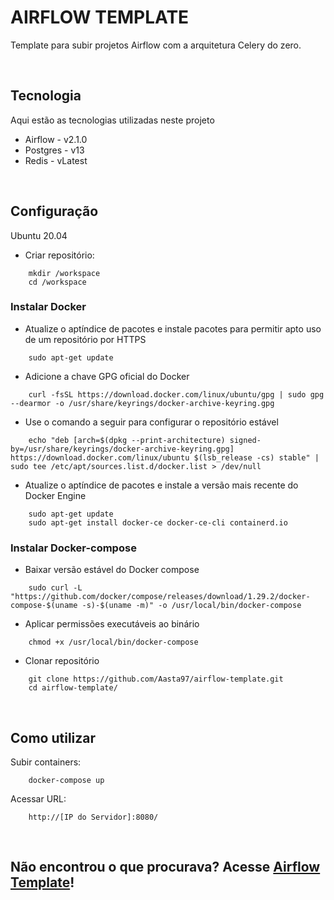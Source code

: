 # AIRFLOW TEMPLATE

Template para subir projetos Airflow com a arquitetura Celery do zero.

&nbsp;
## Tecnologia

Aqui estão as tecnologias utilizadas neste projeto

* Airflow  - v2.1.0
* Postgres - v13
* Redis    - vLatest

&nbsp;
## Configuração

Ubuntu 20.04

* Criar repositório:
```
    mkdir /workspace
    cd /workspace
```

### Instalar Docker

* Atualize o aptíndice de pacotes e instale pacotes para permitir apto uso de um repositório por HTTPS
```
    sudo apt-get update
```
* Adicione a chave GPG oficial do Docker
```
    curl -fsSL https://download.docker.com/linux/ubuntu/gpg | sudo gpg --dearmor -o /usr/share/keyrings/docker-archive-keyring.gpg
```
* Use o comando a seguir para configurar o repositório estável
```
    echo "deb [arch=$(dpkg --print-architecture) signed-by=/usr/share/keyrings/docker-archive-keyring.gpg] https://download.docker.com/linux/ubuntu $(lsb_release -cs) stable" | sudo tee /etc/apt/sources.list.d/docker.list > /dev/null
```
* Atualize o aptíndice de pacotes e instale a versão mais recente do Docker Engine
```
    sudo apt-get update
    sudo apt-get install docker-ce docker-ce-cli containerd.io
```


### Instalar Docker-compose

* Baixar versão estável do Docker compose
```
    sudo curl -L "https://github.com/docker/compose/releases/download/1.29.2/docker-compose-$(uname -s)-$(uname -m)" -o /usr/local/bin/docker-compose
```

* Aplicar permissões executáveis ​​ao binário
```
    chmod +x /usr/local/bin/docker-compose
```

* Clonar repositório
```
    git clone https://github.com/Aasta97/airflow-template.git
    cd airflow-template/
```


&nbsp;
## Como utilizar

Subir containers:
```
    docker-compose up
```

Acessar URL:
```
    http://[IP do Servidor]:8080/
```

&nbsp;
## Não encontrou o que procurava? Acesse [Airflow Template](https://github.com/Aasta97/airflow-template.git)!